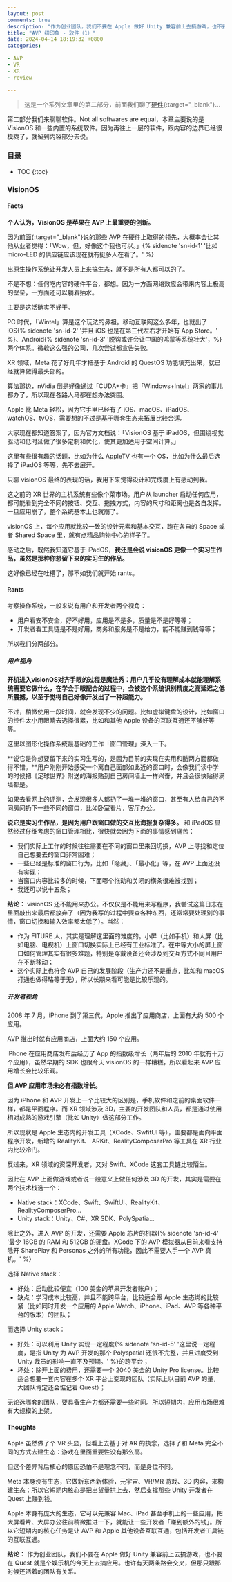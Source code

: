 ```yaml
---
layout: post
comments: true
description: "作为创业团队，我们不要在 Apple 做好 Unity 兼容前上去搞游戏，也不要在 Quest 就是个娱乐机的今天上去搞应用。也许有天两条路会交叉，但那只跟那时候还活着的团队有关系。"
title: "AVP 初印象 - 软件（1）"
date: 2024-04-14 18:19:32 +0800
categories: 

- AVP
- VR
- XR
- review

---
```


> 这是一个系列文章里的第二部分，前面我们聊了[硬件](/2024/04/thoughts-on-avp-1/){:target="_blank"}...

第二部分我们来聊聊软件。Not all softwares are equal，本章主要说的是 VisionOS 和一些内置的系统软件。因为再往上一层的软件，跟内容的边界已经很模糊了，就留到内容部分去说。


<h3>目录</h3>

- TOC
{:toc}

### VisionOS

#### Facts

**个人认为，VisionOS 是苹果在 AVP 上最重要的创新。**

因为[前面](/2024/04/thoughts-on-avp-1/){:target="_blank"}说的那些 AVP 在硬件上取得的领先，大概率会让其他从业者觉得：「Wow，但，好像这个我也可以。」{% sidenote 'sn-id-1' '比如 micro-LED 的供应链应该现在就有挺多人在看了。' %}

出原生操作系统让开发人员上来搞生态，就不是所有人都可以的了。

不是不想：任何吃内容的硬件平台，都想。因为一方面网络效应会带来内容上极高的壁垒，一方面还可以躺着抽水。

主要是这活确实不好干。

PC 时代，「Wintel」算是这个玩法的鼻祖。移动互联网这么多年，也就出了 iOS{% sidenote 'sn-id-2' '并且 iOS 也是在第三代左右才开始有 App Store。' %}、Android{% sidenote 'sn-id-3' '脱钩或许会让中国的鸿蒙等系统壮大'，%} 两个体系。微软这么强的公司，几次尝试都宣告失败。

XR 领域，Meta 花了好几年才把基于 Android 的 QuestOS 功能填充出来，就已经就算做得最头部的。

算法那边，nVidia 倒是好像通过「CUDA+卡」把「Windows+Intel」两家的事儿都办了，所以现在各路人马都在想办法突围。

Apple 比 Meta 轻松，因为它手里已经有了 iOS、macOS、iPadOS、watchOS、tvOS，需要想的不过是基于哪套生态来拓展比较合适。

大家现在都知道答案了，因为官方文档说：「VisionOS 基于 iPadOS，但围绕视觉驱动和低时延做了很多定制和优化，使其更加适用于空间计算。」

这里有些很有趣的话题，比如为什么 AppleTV 也有一个 OS，比如为什么最后选择了 iPadOS 等等，先不去展开。 

只聊 visionOS 最终的表现的话，我用下来觉得设计和完成度上有感动到我。

这之前的 XR 世界的主机系统有些像个菜市场。用户从 launcher 启动任何应用，都可能看到完全不同的按钮、交互、拖拽方式，内容的尺寸和距离也是各自发挥。一旦应用崩了，整个系统基本上也就崩了。

visionOS 上，每个应用就比较一致的设计元素和基本交互，跑在各自的 Space 或者 Shared Space 里，就有点精品购物中心的样子了。

感动之后，既然我知道它基于 iPadOS，**我还是会说 visionOS 更像一个实习生作品，虽然是那种你想留下来的实习生的作品。**

这好像已经在吐槽了，那不如我们就开始 rants。

#### Rants

考察操作系统，一般来说有用户和开发者两个视角：

- 用户看安不安全，好不好用，应用是不是多，质量是不是好等等；
- 开发者看工具链是不是好用，商务和服务是不是给力，能不能赚到钱等等；

所以我们分两部分。

##### 用户视角

**开机进入visionOS对齐手眼的过程是魔法秀：用户几乎没有理解成本就能理解系统需要它做什么，在学会手眼配合的过程中，会被这个系统识别精度之高延迟之低所震撼，以至于觉得自己好像开发出了一种超能力。**

不过，稍微使用一段时间，就会发现不少的问题。比如虚拟键盘的设计，比如窗口的控件太小用眼睛去选择很累，比如和其他 Apple 设备的互联互通还不够好等等。

这里以图形化操作系统最基础的工作「窗口管理」深入一下。

**说它是你想要留下来的实习生写的，是因为目前的实现在实用和酷两方面都做得不错。**用户刚刚开始感受一个离自己面部如此近的窗口时，会像我们读中学的时候把《足球世界》附送的海报贴到自己房间墙上一样兴奋，并且会很快贴得满墙都是。

如果去看网上的评测，会发现很多人都扔了一堆一堆的窗口，甚至有人给自己的不同房间扔下一些不同的窗口，比如卧室看片，客厅办公。

**说它是实习生作品，是因为用户跟窗口做的交互比海报复杂得多。** 和 iPadOS 显然经过仔细考虑的窗口管理相比，很快就会因为下面的事情感到痛苦：

- 我们实际上工作的时候往往需要在不同的窗口里来回切换，AVP 上寻找和定位自己想要去的窗口非常困难；
- 一些已经是标准的窗口行为，比如「隐藏」、「最小化」等，在 AVP 上面还没有实现；
- 当窗口内容比较多的时候，下面哪个拖动和关闭的横条很难被找到；
- 我还可以说十五条；

**结论：** visionOS 还不能用来办公。不仅仅是不能用来写程序，我尝试这篇日志在里面敲出来最后都放弃了（因为我写的过程中要查各种东西，还常常要处理别的事情，窗口切换和输入效率都太低了）。当然：

- 作为 FITURE 人，其实是理解这里面的难度的。小屏（比如手机）和大屏（比如电脑、电视机）上窗口切换实际上已经有工业标准了。在中等大小的屏上窗口如何管理其实有很多难题，特别是穿戴设备还会涉及到交互方式不同且用户在不断移动；
- 这个实际上也符合 AVP 自己的发展阶段（生产力还不是重点，比如和 macOS 打通也做得略等于无），所以长期来看可能是比较乐观的。

##### 开发者视角

2008 年 7 月，iPhone 到了第三代，Apple 推出了应用商店，上面有大约 500 个应用。

AVP 推出时就有应用商店，上面大约 150 个应用。

iPhone 在应用商店发布后经历了 App 的指数级增长（两年后的 2010 年就有十万个应用），虽然早期的 SDK 也跟今天 visionOS 的一样糟糕，所以看起来 AVP 应用增长会比较乐观。

**但 AVP 应用市场未必有指数增长。** 

因为 iPhone 和 AVP 开发上一个比较大的区别是，手机软件和之前的桌面软件一样，都是平面程序。而 XR 领域涉及 3D，主要的开发团队和人员，都是通过使用相对成熟的游戏引擎（比如 Unity）做这部分工作。

所以现状是 Apple 生态内的开发工具（XCode、SwfitUI 等），主要都是面向平面程序开发，新增的 RealityKit、 ARKit、RealityComposerPro 等工具在 XR 行业内比较冷门。

反过来，XR 领域的资深开发者，又对 Swift、XCode 这套工具链比较陌生。

因此在 AVP 上面做游戏或者说一般意义上做任何涉及 3D 的开发，其实是需要在两个技术栈选一个：

- Native stack：XCode、Swift、SwiftUI、RealityKit、RealityComposerPro...
- Unity stack：Unity、C#、XR SDK、PolySpatia...

除此之外，进入 AVP 的开发，还需要 Apple 芯片的机器{% sidenote 'sn-id-4' '最少 16GB 的 RAM 和 512GB 的硬盘。XCode 下的 AVP 模拟器从目前来看支持除开 SharePlay 和 Personas 之外的所有功能，因此不需要人手一个 AVP 真机。' %}

选择 Native stack：
- 好处：启动比较便宜（100 美金的苹果开发者账户）；
- 缺点：学习成本比较高，并且不能跨平台，比较适合跟 Apple 生态绑的比较紧（比如同时开发一个应用的 Apple Watch、iPhone、iPad、AVP 等各种平台的版本）的团队；

而选择 Unity stack：
- 好处：可以利用 Unity 实现一定程度{% sidenote 'sn-id-5' '这里说一定程度，是指 Unity 为 AVP 开发的那个 Polyspatial 还很不完整，并且进度受到 Unity 裁员的影响一直不及预期。' %}的跨平台；
- 坏处：除开上面的费用，还需要一个 2040 美金的 Unity Pro license。比较适合想要一套内容在多个 XR 平台上变现的团队（实际上以目前 AVP 的量，大团队肯定还会惦记着 Quest）；

无论选哪套的团队，要具备生产力都还需要一些时间。所以短期内，应用市场很难有大规模的上架。

#### Thoughts

Apple 虽然做了个 VR 头显，但看上去基于对 AR 的执念，选择了和 Meta 完全不同的方式去建生态：游戏在里面重要性没有那么高。

但这个差异背后核心的原因恐怕不是理念不同，而是身位不同。

Meta 本身没有生态，它做新东西新体验，元宇宙、VR/MR 游戏、3D 内容，来构建生态：所以它短期内核心是把出货量拱上去，然后支撑那些 Unity 开发者在 Quest 上赚到钱。

Apple 本身有庞大的生态，它可以先兼容 Mac、iPad 甚至手机上的一些应用，把大屏看片、大屏办公往前稍微推进一下，就能让一些开发者「赚到额外的钱」。所以它短期内的核心任务是让 AVP 和 Apple 其他设备互联互通，包括开发者工具链的互联互通。

**结论：** 作为创业团队，我们不要在 Apple 做好 Unity 兼容前上去搞游戏，也不要在 Quest 就是个娱乐机的今天上去搞应用。也许有天两条路会交叉，但那只跟那时候还活着的团队有关系。

